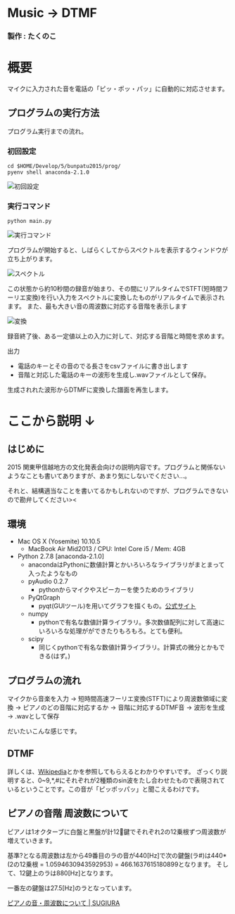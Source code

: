 # Music -> DTMF

### 製作 : たくのこ

# 概要
マイクに入力された音を電話の「ピッ・ポッ・パッ」に自動的に対応させます。

## プログラムの実行方法
プログラム実行までの流れ。
### 初回設定
```shell
cd $HOME/Develop/5/bunpatu2015/prog/
pyenv shell anaconda-2.1.0
```
![初回設定](https://raw.githubusercontent.com/takunoko/music_dtmf/master/README_files/setting.png "実行コマンド")

### 実行コマンド
```shell
python main.py
```

![実行コマンド](https://raw.githubusercontent.com/takunoko/music_dtmf/master/README_files/start.png)

プログラムが開始すると、しばらくしてからスペクトルを表示するウィンドウが立ち上がります。

![スペクトル](https://raw.githubusercontent.com/takunoko/music_dtmf/master/README_files/spec.png)

この状態から約10秒間の録音が始まり、その間にリアルタイムでSTFT(短時間フーリエ変換)を行い入力をスペクトルに変換したものがリアルタイムで表示されます。
また、最も大きい音の周波数に対応する音階を表示します

![変換](https://raw.githubusercontent.com/takunoko/music_dtmf/master/README_files/do.png)


録音終了後、ある一定値以上の入力に対して、対応する音階と時間を求めます。

出力
- 電話のキーとその音のでる長さをcsvファイルに書き出します
- 音階と対応した電話のキーの波形を生成し.wavファイルとして保存。

生成されれた波形からDTMFに変換した譜面を再生します。


# ここから説明 ↓

## はじめに
2015 関東甲信越地方の文化発表会向けの説明内容です。プログラムと関係ないようなことも書いてありますが、あまり気にしないでください…。

それと、結構適当なことを書いてるかもしれないのですが、プログラムできないので勘弁してください><

## 環境
- Mac OS X (Yosemite) 10.10.5
	- MacBook Air Mid2013 / CPU: Intel Core i5 / Mem: 4GB
- Python 2.7.8 [anaconda-2.1.0]
	- anacondaはPythonに数値計算とかいろいろなライブラリがまとまって入ったようなもの
	- pyAudio 0.2.7
		- pythonからマイクやスピーカーを使うためのライブラリ
	- PyQtGraph
		- pyqt(GUIツール)を用いてグラフを描くもの。[公式サイト](http://www.pyqtgraph.org/)
	- numpy
		- pythonで有名な数値計算ライブラリ。多次数値配列に対して高速にいろいろな処理がができたりもろもろ。とても便利。
	- scipy
		- 同じくpythonで有名な数値計算ライブラリ。計算式の微分とかもできる(はず。)

## プログラムの流れ
マイクから音楽を入力 -> 短時間高速フーリエ変換(STFT)により周波数領域に変換 -> ピアノのどの音階に対応するか -> 音階に対応するDTMF音 -> 波形を生成 -> .wavとして保存

だいたいこんな感じです。

## DTMF
詳しくは、[Wikipedia](http://www.wikiwand.com/ja/DTMF)とかを参照してもらえるとわかりやすいです。
ざっくり説明すると、0~9,*,#にそれぞれが2種類のsin波をたし合わせたもので表現されているということです。この音が「ピッポッパッ」と聞こえるわけです。

## ピアノの音階 周波数について
ピアノは1オクターブに白盤と黒盤が計12鍵でそれぞれ2の12乗根ずつ周波数が増えていきます。

基準?となる周波数は左から49番目のラの音が440[Hz]で次の鍵盤(ラ#)は440*(2の12乗根 = 1.0594630943592953) = 466.1637615180899となります。
そして、12鍵上のラは880[Hz]となります。

一番左の鍵盤は27.5[Hz]のラとなっています。 

[ピアノの音・周波数について | SUGIURA](http://pianolabo-sugiura.com/?p=1542)


